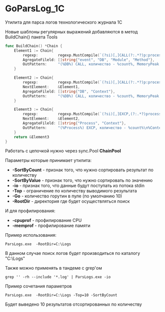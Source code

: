 # GoParsLog_1C
Утилита для парса логов технологического журнала 1С

Новые шаблоны регулярных выражений добавляются в метод BuildChain() пакета Tools
```go
func BuildChain() *Chain {
	Element1 := Chain{
		regexp:         regexp.MustCompile(`(?si)[,]CALL(?:.*?)p:processName=(?P<DB>[^,]+)(?:.+?)Module=(?P<Module>[^,]+)(?:.+?)Method=(?P<Method>[^,]+)(?:.+?)MemoryPeak=(?P<Value>[\d]+)`),
		AgregateFileld: []string{"event", "DB", "Module", "Method"},
		OutPattern:     "(%DB%) CALL, количество - %count%, MemoryPeak - %Value%\n%Module%.%Method%",
	}

	Element2 := Chain{
		regexp:         regexp.MustCompile(`(?si)[,]CALL(?:.*?)p:processName=(?P<DB>[^,]+)(?:.+?)Context=(?P<Context>[^,]+)(?:.+?)MemoryPeak=(?P<Value>[\d]+)`),
		NextElement:    &Element1,
		AgregateFileld: []string{"DB", "Context"},
		OutPattern:     "(%DB%) CALL, количество - %count%, MemoryPeak - %Value%\n%Context%",
	}

	Element3 := Chain{
		regexp:         regexp.MustCompile(`(?si)[,]EXCP,(?:.*?)process=(?P<Process>[^,]+)(?:.*?)Descr=(?P<Context>[^,]+)`),
		NextElement:    &Element2,
		AgregateFileld: []string{"Process", "Context"},
		OutPattern:     "(%Process%) EXCP, количество - %count%\n%Context%",
	}
	return &Element3
}
```
   


Работать с цепочкой нужно через sync.Pool **ChainPool**

Параметры которые принимает утилита:

* **-SortByCount** - признак того, что нужно сортировать результат по количеству 
* **-SortByValue** - признак того, что нужно сортировать по значению
* **-io** - признак того, что данные будут поступать из потока stdin
* **-Top** - ограничение по количеству выводимого результата
* **-Go** - количество горутин в пуле (по умолчанию 10)
* **-RootDir** - директория где будет осуществляться поиск 

И для профилирования:

* **-cpuprof** - профилирование CPU
* **-memprof** - профилирование памяти
 

Пример использования:

	ParsLogs.exe  -RootDir=C:\Logs

В данном случае поиск логов будет производиться по каталогу "C:\Logs"

Также можно применять в тандеме с grep'ом

	grep '' -rh --include '*.log' | ParsLogs.exe -io

Пример сочетания параметров

	ParsLogs.exe  -RootDir=C:\Logs -Top=10 -SortByCount

Будет выведено 10 результатов отсортированных по количеству
